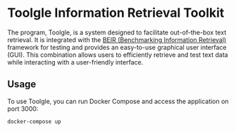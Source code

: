 # Toolgle Information Retrieval Toolkit

The program, Toolgle, is a system designed to facilitate out-of-the-box text retrieval. It is integrated with the [BEIR (Benchmarking Information Retrieval)](https://github.com/beir-cellar/beir) framework for testing and provides an easy-to-use graphical user interface (GUI). This combination allows users to efficiently retrieve and test text data while interacting with a user-friendly interface.

## Usage

To use Toolgle, you can run Docker Compose and access the application on port 3000:

```sh
docker-compose up
```
